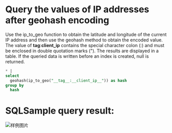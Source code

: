 # Query the values of IP addresses after geohash encoding

Use the ip_to_geo function to obtain the latitude and longitude of the current IP address and then use the geohash method to obtain the encoded value. The value of **tag**:**client_ip** contains the special character colon (:) and must be enclosed in double quotation marks (").
The results are displayed in a table. If the queried data is written before an index is created, null is returned.

```SQL
* |
select
  geohash(ip_to_geo("__tag__:__client_ip__")) as hash
group by
  hash
```

# SQLSample query result:

![样例图片](http://slsconsole.oss-cn-hangzhou.aliyuncs.com/sql_sample/geohash%E5%87%BD%E6%95%B01586248294.png)
